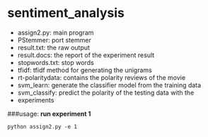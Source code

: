 sentiment_analysis
==================
- assign2.py: main program
- PStemmer: port stemmer
- result.txt: the raw output
- result.docs: the report of the experiment result
- stopwords.txt: stop words
- tfidf: tfidf method for generating the unigrams
- rt-polaritydata: contains the polarity reviews of the movie
- svm_learn: generate the classifier model from the training data
- svm_classify: predict the polarity of the testing data with the 
- experiments

###usage:
**run experiment 1**
    
    python assign2.py -e 1

